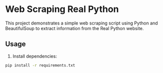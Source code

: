 # Web Scraping Real Python

This project demonstrates a simple web scraping script using Python and BeautifulSoup to extract information from the Real Python website.

## Usage

1. Install dependencies:

```bash
pip install -r requirements.txt
